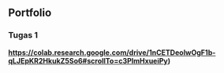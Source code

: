 ## Portfolio

### Tugas 1

<a href="https://colab.research.google.com/drive/1nCETDeoIwOgF1b-qLJEpKR2HkukZ5So6#scrollTo=c3PlmHxueiPy"><strong>https://colab.research.google.com/drive/1nCETDeoIwOgF1b-qLJEpKR2HkukZ5So6#scrollTo=c3PlmHxueiPy)</strong></a>
